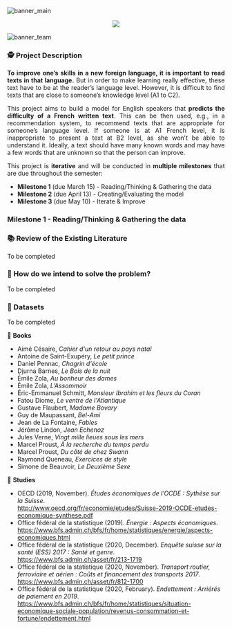 
 
![banner_main](https://raw.githubusercontent.com/epicalekspwner/BigScaleAnalytics2021/main/Resources/groupAmazon_banner_main_v2.svg)

<p align="center">
  <img src="https://raw.githubusercontent.com/epicalekspwner/BigScaleAnalytics2021/main/Resources/groupAmazon_central_banner.gif" />
</p>

![banner_team](https://raw.githubusercontent.com/epicalekspwner/BigScaleAnalytics2021/main/Resources/groupAmazon_banner_team.svg)

### 🕵️ Project Description

<p align="justify"> 
  <strong>To improve one’s skills in a new foreign language, it is important to read texts in that language.</strong> But in order to make learning really effective, these text have to be at the reader’s language level. However, it is difficult to find texts that are close to someone’s knowledge level (A1 to C2).
</p>

<p align="justify"> 
  This project aims to build a model for English speakers that <strong>predicts the difficulty of a French written text</strong>. This can be then used, e.g., in a recommendation system, to recommend texts that are appropriate for someone’s language level. If someone is at A1 French level, it is inappropriate to present a text at B2 level, as she won’t be able to understand it. Ideally, a text should have many known words and may have a few words that are unknown so that the person can improve.
</p>

<p align="justify">
  This project is <strong>iterative</strong> and will be conducted in <strong>multiple milestones</strong> that are due throughout the semester:
</p>

- **Milestone 1** (due March 15) - Reading/Thinking & Gathering the data 
- **Milestone 2** (due April 13) - Creating/Evaluating the model
- **Milestone 3** (due May 10) - Iterate & Improve 

### Milestone 1 - Reading/Thinking & Gathering the data 

### 📚 Review of the Existing Literature
To be completed

### 💭 How do we intend to solve the problem?
To be completed

### 💾 Datasets
To be completed

📗 **Books**
- Aimé Césaire, *Cahier d'un retour au pays natal*
- Antoine de Saint-Exupéry, *Le petit prince*
- Daniel Pennac, *Chagrin d'école*
- Djurna Barnes, *Le Bois de la nuit*
- Émile Zola, *Au bonheur des dames*
- Émile Zola, *L’Assommoir*
- Éric-Emmanuel Schmitt, *Monsieur Ibrahim et les fleurs du Coran*
- Fatou Diome, *Le ventre de l'Atlantique*
- Gustave Flaubert, *Madame Bovary*
- Guy de Maupassant, *Bel-Ami*
- Jean de La Fontaine, *Fables*
- Jérôme Lindon, *Jean Echenoz*
- Jules Verne, *Vingt mille lieues sous les mers*
- Marcel Proust, *À la recherche du temps perdu*
- Marcel Proust, *Du côté de chez Swann*
- Raymond Queneau, *Exercices de style*
- Simone de Beauvoir, *Le Deuxième Sexe*

🔭 **Studies**
- OECD (2019, November). *Études économiques de l’OCDE : Sythèse sur la Suisse*.  
  http://www.oecd.org/fr/economie/etudes/Suisse-2019-OCDE-etudes-economique-synthese.pdf
- Office fédéral de la statistique (2019). *Énergie : Aspects économiques*.  
  https://www.bfs.admin.ch/bfs/fr/home/statistiques/energie/aspects-economiques.html
- Office fédéral de la statistique (2020, December). *Enquête suisse sur la santé (ESS) 2017 : Santé et genre*.  
  https://www.bfs.admin.ch/asset/fr/213-1719
- Office fédéral de la statistique (2020, November). *Transport routier, ferroviaire et aérien : Coûts et financement des transports 2017*.  
  https://www.bfs.admin.ch/asset/fr/812-1700
- Office fédéral de la statistique (2020, February). *Endettement : Arriérés de paiement en 2019*.  
  https://www.bfs.admin.ch/bfs/fr/home/statistiques/situation-economique-sociale-population/revenus-consommation-et-fortune/endettement.html
